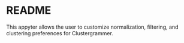# README

This appyter allows the user to customize normalization, filtering, and clustering preferences for Clustergrammer. 